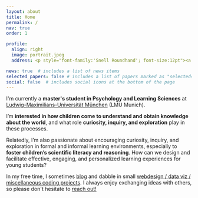 ```yaml
---
layout: about
title: Home
permalink: /
nav: true
order: 1

profile:
  align: right
  image: portrait.jpeg
  address: <p style="font-family:'Snell Roundhand'; font-size:12pt"><a href="/informalbio/" target="_blank">Informal Bio</a></p><a href="/assets/pdf/CV.pdf"><i class='ai ai-cv-square ai-2x'></i></a> <a href="mailto:adaniabutto@gmail.com"><i class='fas fa-envelope fa-2x'></i></a> <a href="https://github.com/adaniabutto"><i class='fab fa-github fa-2x'></i></a><br><br>adaniabutto[at]gmail[dot]com

news: true  # includes a list of news items
selected_papers: false # includes a list of papers marked as "selected={true}"
social: false  # includes social icons at the bottom of the page
---
```

I'm currently a <b>master's student in Psychology and Learning Sciences</b> at <a href="https://www.lmu.de/en/about-lmu/index.html">Ludwig-Maximilians-Universität München</a> (LMU Munich).

I’m <b>interested in how children come to understand and obtain knowledge about the world</b>, and what role <b>curiosity, inquiry, and exploration</b> play in these processes.

Relatedly, I’m also passionate about encouraging curiosity, inquiry, and exploration in formal and informal learning environments, especially to <b>foster children’s scientific literacy and reasoning</b>. How can we design and facilitate effective, engaging, and personalized learning experiences for young students?

In my free time, I sometimes <a href="/writings/">blog</a> and dabble in small <a href="https://github.com/adaniabutto">webdesign / data viz / miscellaneous coding projects</a>. I always enjoy exchanging ideas with others, so please don't hesitate to <a href="mailto:adaniabutto@gmail.com">reach out!</a><br><br>
